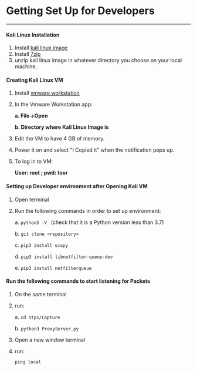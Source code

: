 # Getting Set Up for Developers
***
#### Kali Linux Installation
1. Install [kali linux image](https://www.offensive-security.com/kali-linux-vm-vmware-virtualbox-image-download/)
2. Install [7zip](https://www.7-zip.org/download.html)
2. unzip kali linux image in whatever directory you choose on your local machine.
 
#### Creating Kali Linux VM
1. Install [vmware workstation](https://www.vmware.com/products/workstation-pro/workstation-pro-evaluation.html)
2. In the Vmware Workstation app:

   **a. File->Open**
   
   **b. Directory where Kali Linux Image is**
   
   
3. Edit the VM to have 4 GB of memory.
4. Power it on and select "I Copied it" when the notification pops up.
5. To log in to VM: 

   **User: root ; pwd: toor**

#### Setting up Developer environment after Opening Kali VM
1. Open terminal
2. Run the following commands in order to set up environment:

    a. `python3 -V ` (check that it is a Python version less than 3.7)
    
    b. `git clone <repository>`
    
    c. `pip3 install scapy`
    
    d. `pip3 install libnetfilter-queue-dev`
    
    e. `pip3 install netfilterqueue`

#### Run the following commands to start listening for Packets
1. On the same terminal
2. run: 

    a. `cd ntps/Capture`
    
    b. `python3 ProxyServer.py`
    
3. Open a new window terminal
4. run:

    `ping local`
    
